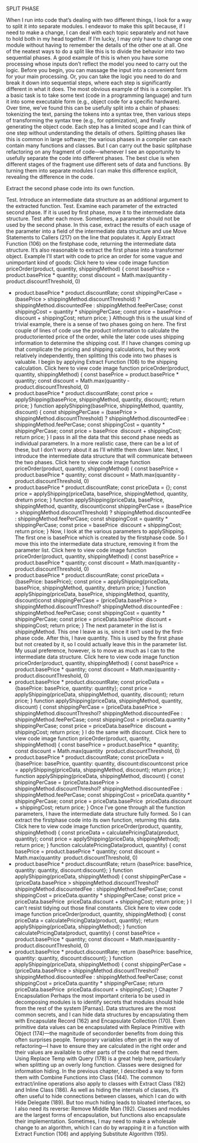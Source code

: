 
SPLIT PHASE
<!-- Motivation
--------------------------------------------------------------------------------
--------------------------------------------------------------------------------
--------------------------------------------------------------------------------
-------------------------------------------------------------------------------- -->
When I run into code that’s dealing with two different things, I look for a way to split it
into separate modules. I endeavor to make this split because, if I need to make a
change, I can deal with each topic separately and not have to hold both in my head
together. If I’m lucky, I may only have to change one module without having to
remember the details of the other one at all.
One of the neatest ways to do a split like this is to divide the behavior into two
sequential phases. A good example of this is when you have some processing whose
inputs don’t reflect the model you need to carry out the logic. Before you begin, you can
massage the input into a convenient form for your main processing. Or, you can take
the logic you need to do and break it down into sequential steps, where each step is
significantly different in what it does.
The most obvious example of this is a compiler. It’s a basic task is to take some text
(code in a programming language) and turn it into some executable form (e.g., object
code for a specific hardware). Over time, we’ve found this can be usefully split into a
chain of phases: tokenizing the text, parsing the tokens into a syntax tree, then various
steps of transforming the syntax tree (e.g., for optimization), and finally generating the
object code. Each step has a limited scope and I can think of one step without
understanding the details of others.
Splitting phases like this is common in large software; the various phases in a compiler
can each contain many functions and classes. But I can carry out the basic split­phase
refactoring on any fragment of code—whenever I see an opportunity to usefully
separate the code into different phases. The best clue is when different stages of the
fragment use different sets of data and functions. By turning them into separate
modules I can make this difference explicit, revealing the difference in the code.
<!-- <!-- Mechanics
..........................................................................
..........................................................................
..........................................................................
..........................................................................
..........................................................................

 -->Extract the second phase code into its own function.
Test.
Introduce an intermediate data structure as an additional argument to the extracted
function.
Test.
Examine each parameter of the extracted second phase. If it is used by first phase,
move it to the intermediate data structure. Test after each move.
Sometimes, a parameter should not be used by the second phase. In this case,
extract the results of each usage of the parameter into a field of the intermediate
data structure and use Move Statements to Callers (217) on the line that populates
it.
Apply Extract Function (106) on the first­phase code, returning the intermediate
data structure.
It’s also reasonable to extract the first phase into a transformer object.
Example
I’ll start with code to price an order for some vague and unimportant kind of goods:
Click here to view code image
function priceOrder(product, quantity, shippingMethod) {
const basePrice = product.basePrice * quantity;
const discount = Math.max(quantity ­ product.discountThreshold, 0)
* product.basePrice * product.discountRate;
const shippingPerCase = (basePrice > shippingMethod.discountThreshold)
? shippingMethod.discountedFee : shippingMethod.feePerCase;
const shippingCost = quantity * shippingPerCase;
const price = basePrice ­ discount + shippingCost;
return price;
}
Although this is the usual kind of trivial example, there is a sense of two phases going
on here. The first couple of lines of code use the product information to calculate the
product­oriented price of the order, while the later code uses shipping information to
determine the shipping cost. If I have changes coming up that complicate the pricing
and shipping calculations, but they work relatively independently, then splitting this
code into two phases is valuable.
I begin by applying Extract Function (106) to the shipping calculation.
Click here to view code image
function priceOrder(product, quantity, shippingMethod) {
const basePrice = product.basePrice * quantity;
const discount = Math.max(quantity ­ product.discountThreshold, 0)
* product.basePrice * product.discountRate;
const price = applyShipping(basePrice, shippingMethod, quantity, discount);
return price;
}
function applyShipping(basePrice, shippingMethod, quantity, discount) {
const shippingPerCase = (basePrice > shippingMethod.discountThreshold)
? shippingMethod.discountedFee : shippingMethod.feePerCase;
const shippingCost = quantity * shippingPerCase;
const price = basePrice ­ discount + shippingCost;
return price;
}
I pass in all the data that this second phase needs as individual parameters. In a more
realistic case, there can be a lot of these, but I don’t worry about it as I’ll whittle them
down later.
Next, I introduce the intermediate data structure that will communicate between the
two phases.
Click here to view code image
function priceOrder(product, quantity, shippingMethod) {
const basePrice = product.basePrice * quantity;
const discount = Math.max(quantity ­ product.discountThreshold, 0)
* product.basePrice * product.discountRate;
const priceData = {};
const price = applyShipping(priceData, basePrice, shippingMethod, quantity, dreturn price;
}
function applyShipping(priceData, basePrice, shippingMethod, quantity, discount)const shippingPerCase = (basePrice > shippingMethod.discountThreshold)
? shippingMethod.discountedFee : shippingMethod.feePerCase;
const shippingCost = quantity * shippingPerCase;
const price = basePrice ­ discount + shippingCost;
return price;
}
Now, I look at the various parameters to applyShipping. The first one is basePrice
which is created by the first­phase code. So I move this into the intermediate data
structure, removing it from the parameter list.
Click here to view code image
function priceOrder(product, quantity, shippingMethod) {
const basePrice = product.basePrice * quantity;
const discount = Math.max(quantity ­ product.discountThreshold, 0)
* product.basePrice * product.discountRate;
const priceData = {basePrice: basePrice};
const price = applyShipping(priceData, basePrice, shippingMethod, quantity, dreturn price;
}
function applyShipping(priceData, basePrice, shippingMethod, quantity, discount)const shippingPerCase = (priceData.basePrice > shippingMethod.discountThreshol? shippingMethod.discountedFee : shippingMethod.feePerCase;
const shippingCost = quantity * shippingPerCase;
const price = priceData.basePrice ­ discount + shippingCost;
return price;
}
The next parameter in the list is shippingMethod. This one I leave as is, since it isn’t
used by the first­phase code.
After this, I have quantity. This is used by the first phase but not created by it, so I
could actually leave this in the parameter list. My usual preference, however, is to move
as much as I can to the intermediate data structure.
Click here to view code image
function priceOrder(product, quantity, shippingMethod) {
const basePrice = product.basePrice * quantity;
const discount = Math.max(quantity ­ product.discountThreshold, 0)
* product.basePrice * product.discountRate;
const priceData = {basePrice: basePrice, quantity: quantity};
const price = applyShipping(priceData, shippingMethod, quantity, discount);
return price;
}
function applyShipping(priceData, shippingMethod, quantity, discount) {
const shippingPerCase = (priceData.basePrice > shippingMethod.discountThreshol? shippingMethod.discountedFee : shippingMethod.feePerCase;
const shippingCost = priceData.quantity * shippingPerCase;
const price = priceData.basePrice ­ discount + shippingCost;
return price;
}
I do the same with discount.
Click here to view code image
function priceOrder(product, quantity, shippingMethod) {
const basePrice = product.basePrice * quantity;
const discount = Math.max(quantity ­ product.discountThreshold, 0)
* product.basePrice * product.discountRate;
const priceData = {basePrice: basePrice, quantity: quantity, discount:discountconst price = applyShipping(priceData, shippingMethod, discount);
return price;
}
function applyShipping(priceData, shippingMethod, discount) {
const shippingPerCase = (priceData.basePrice > shippingMethod.discountThreshol? shippingMethod.discountedFee : shippingMethod.feePerCase;
const shippingCost = priceData.quantity * shippingPerCase;
const price = priceData.basePrice ­ priceData.discount + shippingCost;
return price;
}
Once I’ve gone through all the function parameters, I have the intermediate data
structure fully formed. So I can extract the first­phase code into its own function,
returning this data.
Click here to view code image
function priceOrder(product, quantity, shippingMethod) {
const priceData = calculatePricingData(product, quantity);
const price = applyShipping(priceData, shippingMethod);
return price;
}
function calculatePricingData(product, quantity) {
const basePrice = product.basePrice * quantity;
const discount = Math.max(quantity ­ product.discountThreshold, 0)
* product.basePrice * product.discountRate;
return {basePrice: basePrice, quantity: quantity, discount:discount};
}
function applyShipping(priceData, shippingMethod) {
const shippingPerCase = (priceData.basePrice > shippingMethod.discountThreshol? shippingMethod.discountedFee : shippingMethod.feePerCase;
const shippingCost = priceData.quantity * shippingPerCase;
const price = priceData.basePrice ­ priceData.discount + shippingCost;
return price;
}
I can’t resist tidying out those final constants.
Click here to view code image
function priceOrder(product, quantity, shippingMethod) {
const priceData = calculatePricingData(product, quantity);
return applyShipping(priceData, shippingMethod);
}
function calculatePricingData(product, quantity) {
const basePrice = product.basePrice * quantity;
const discount = Math.max(quantity ­ product.discountThreshold, 0)
* product.basePrice * product.discountRate;
return {basePrice: basePrice, quantity: quantity, discount:discount};
}
function applyShipping(priceData, shippingMethod) {
const shippingPerCase = (priceData.basePrice > shippingMethod.discountThreshol? shippingMethod.discountedFee : shippingMethod.feePerCase;
const shippingCost = priceData.quantity * shippingPerCase;
return priceData.basePrice ­ priceData.discount + shippingCost;
}
Chapter 7
Encapsulation
Perhaps the most important criteria to be used in decomposing modules is to identify
secrets that modules should hide from the rest of the system [Parnas]. Data structures
are the most common secrets, and I can hide data structures by encapsulating them
with Encapsulate Record (162) and Encapsulate Collection (170). Even primitive data
values can be encapsulated with Replace Primitive with Object (174)—the magnitude of
second­order benefits from doing this often surprises people. Temporary variables
often get in the way of refactoring—I have to ensure they are calculated in the right
order and their values are available to other parts of the code that need them. Using
Replace Temp with Query (178) is a great help here, particularly when splitting up an
overly long function.
Classes were designed for information hiding. In the previous chapter, I described a
way to form them with Combine Functions into Class (144). The common extract/inline
operations also apply to classes with Extract Class (182) and Inline Class (186).
As well as hiding the internals of classes, it’s often useful to hide connections between
classes, which I can do with Hide Delegate (189). But too much hiding leads to bloated
interfaces, so I also need its reverse: Remove Middle Man (192).
Classes and modules are the largest forms of encapsulation, but functions also
encapsulate their implementation. Sometimes, I may need to make a wholesale change
to an algorithm, which I can do by wrapping it in a function with Extract Function
(106) and applying Substitute Algorithm (195).
